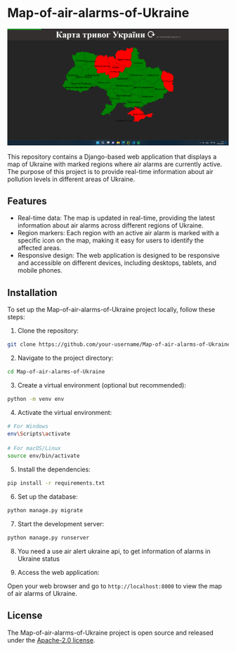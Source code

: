 # Map-of-air-alarms-of-Ukraine

![Map of air alarms of Ukraine](https://raw.githubusercontent.com/MixFix7/Map-of-air-alarms-of-Ukraine/master/map_Ukraine_img.png)

This repository contains a Django-based web application that displays a map of Ukraine with marked regions where air alarms are currently active. The purpose of this project is to provide real-time information about air pollution levels in different areas of Ukraine.

## Features

- Real-time data: The map is updated in real-time, providing the latest information about air alarms across different regions of Ukraine.
- Region markers: Each region with an active air alarm is marked with a specific icon on the map, making it easy for users to identify the affected areas.
- Responsive design: The web application is designed to be responsive and accessible on different devices, including desktops, tablets, and mobile phones.

## Installation

To set up the Map-of-air-alarms-of-Ukraine project locally, follow these steps:

1. Clone the repository:

```bash
git clone https://github.com/your-username/Map-of-air-alarms-of-Ukraine.git
```

2. Navigate to the project directory:

```bash
cd Map-of-air-alarms-of-Ukraine
```

3. Create a virtual environment (optional but recommended):

```bash
python -m venv env
```

4. Activate the virtual environment:

```bash
# For Windows
env\Scripts\activate

# For macOS/Linux
source env/bin/activate
```

5. Install the dependencies:

```bash
pip install -r requirements.txt
```

6. Set up the database:

```bash
python manage.py migrate
```

7. Start the development server:

```bash
python manage.py runserver
```

8. You need a use air alert ukraine api, to get information of alarms in Ukraine status

9. Access the web application:

Open your web browser and go to `http://localhost:8000` to view the map of air alarms of Ukraine.


## License

The Map-of-air-alarms-of-Ukraine project is open source and released under the [Apache-2.0 license](LICENSE).


